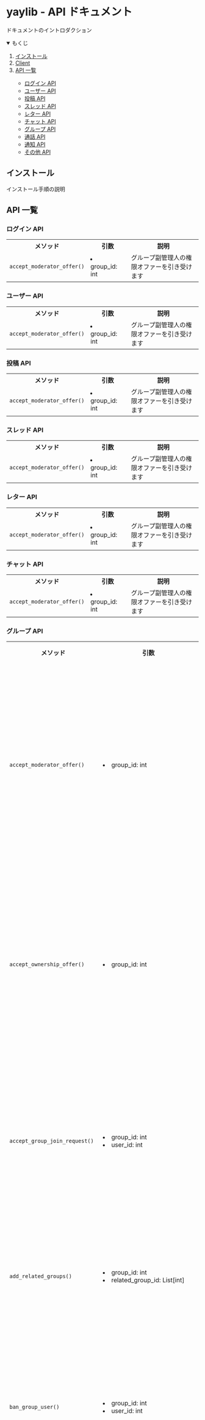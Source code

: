 # yaylib - API ドキュメント

ドキュメントのイントロダクション

<details open>
    <summary>もくじ</summary>
    <ol>
        <li><a href="インストール">インストール</a></li>
        <li><a href="client">Client</a></li>
        <!-- <li><a href="async-client">Async Client</a></li> -->
        <li><a href="api-一覧">API 一覧</a></li>
        <ul>
            <li><a href="ログイン-api">ログイン API</a></li>
            <li><a href="ユーザー-api">ユーザー API</a></li>
            <li><a href="投稿-api">投稿 API</a></li>
            <li><a href="スレッド-api">スレッド API</a></li>
            <li><a href="レター-api">レター API</a></li>
            <li><a href="チャット-api">チャット API</a></li>
            <li><a href="グループ-api">グループ API</a></li>
            <li><a href="通話-api">通話 API</a></li>
            <li><a href="通知-api">通知 API</a></li>
            <li><a href="その他-api">その他 API</a></li>
        </ul>
    </ol>
</details>

## インストール

インストール手順の説明

## API 一覧

### ログイン API

<table>
    <tr>
		<th>メソッド</th>
		<th>引数</th>
		<th>説明</th>
	</tr>
    <tr>
		<td><code>accept_moderator_offer()</code></td>
		<td>
            <li>group_id: int</li>
        </td>
		<td>グループ副管理人の権限オファーを引き受けます</td>
	</tr>
</table>

### ユーザー API

<table>
    <tr>
		<th>メソッド</th>
		<th>引数</th>
		<th>説明</th>
	</tr>
    <tr>
		<td><code>accept_moderator_offer()</code></td>
		<td>
            <li>group_id: int</li>
        </td>
		<td>グループ副管理人の権限オファーを引き受けます</td>
	</tr>
</table>

### 投稿 API

<table>
    <tr>
		<th>メソッド</th>
		<th>引数</th>
		<th>説明</th>
	</tr>
    <tr>
		<td><code>accept_moderator_offer()</code></td>
		<td>
            <li>group_id: int</li>
        </td>
		<td>グループ副管理人の権限オファーを引き受けます</td>
	</tr>
</table>

### スレッド API

<table>
    <tr>
		<th>メソッド</th>
		<th>引数</th>
		<th>説明</th>
	</tr>
    <tr>
		<td><code>accept_moderator_offer()</code></td>
		<td>
            <li>group_id: int</li>
        </td>
		<td>グループ副管理人の権限オファーを引き受けます</td>
	</tr>
</table>

### レター API

<table>
    <tr>
		<th>メソッド</th>
		<th>引数</th>
		<th>説明</th>
	</tr>
    <tr>
		<td><code>accept_moderator_offer()</code></td>
		<td>
            <li>group_id: int</li>
        </td>
		<td>グループ副管理人の権限オファーを引き受けます</td>
	</tr>
</table>

### チャット API

<table>
    <tr>
		<th>メソッド</th>
		<th>引数</th>
		<th>説明</th>
	</tr>
    <tr>
		<td><code>accept_moderator_offer()</code></td>
		<td>
            <li>group_id: int</li>
        </td>
		<td>グループ副管理人の権限オファーを引き受けます</td>
	</tr>
</table>

### グループ API

<table>
	<tr>
		<th>メソッド</th>
		<th>引数</th>
		<th>説明</th>
	</tr>
	<tr>
		<td><code>accept_moderator_offer()</code></td>
		<td>
            <li>group_id: int</li>
        </td>
		<td>グループ副管理人の権限オファーを引き受けます</td>
	</tr>
	<tr>
		<td><code>accept_ownership_offer()</code></td>
		<td>
            <li>group_id: int</li>
        </td>
		<td>グループ管理人の権限オファーを引き受けます</td>
	</tr>
	<tr>
		<td><code>accept_group_join_request()</code></td>
		<td>
            <li>group_id: int</li>
            <li>user_id: int</li>
        </td>
		<td>グループ参加リクエストを承認します</td>
	</tr>
	<tr>
		<td><code>add_related_groups()</code></td>
		<td>
            <li>group_id: int</li>
            <li>related_group_id: List[int]</li>
        </td>
		<td>関連グループを追加します</td>
	</tr>
	<tr>
		<td><code>ban_group_user()</code></td>
		<td>
            <li>group_id: int</li>
            <li>user_id: int</li>
        </td>
		<td>グループからユーザーを追放します</td>
	</tr>
	<tr>
		<td><code>check_unread_status()</code></td>
		<td>
            <li>from_time: int (任意)</li>
        </td>
		<td>グループの未読ステータスを取得します</td>
	</tr>
	<tr>
		<td><code>create_group()</code></td>
		<td>
            <li>topic: str</li>
            <li>description: str (任意)</li>
            <li>secret: bool (任意)</li>
            <li>hide_reported_posts: bool (任意)</li>
            <li>hide_conference_call: bool (任意)</li>
            <li>is_private: bool (任意)</li>
            <li>only_verified_age: bool (任意)</li>
            <li>only_mobile_verified: bool (任意)</li>
            <li>call_timeline_display: bool (任意)</li>
            <li>allow_ownership_transfer: bool (任意)</li>
            <li>allow_thread_creation_by: str (任意)</li>
            <li>gender: int (任意)</li>
            <li>generation_groups_limit: int (任意)</li>
            <li>group_category_id: int (任意)</li>
            <li>cover_image_filename: str (任意)</li>
            <li>sub_category_id: str (任意)</li>
            <li>hide_from_game_eight: bool (任意)</li>
            <li>allow_members_to_post_media: bool (任意)</li>
            <li>allow_members_to_post_url: bool (任意)</li>
            <li>guidelines: str (任意)</li>
        </td>
		<td>グループを作成します</td>
	</tr>
    <tr>
		<td><code>create_pin_group()</code></td>
		<td>
            <li>group_id: int</li>
        </td>
		<td>グループの投稿をピンします</td>
	</tr>
    <tr>
		<td><code>decline_moderator_offer()</code></td>
		<td>
            <li>group_id: int</li>
        </td>
		<td>グループ副管理人の権限オファーを断ります</td>
	</tr>
    <tr>
		<td><code>decline_ownership_offer()</code></td>
		<td>
            <li>group_id: int</li>
        </td>
		<td>グループ管理人の権限オファーを断ります</td>
	</tr>
    <tr>
		<td><code>decline_group_join_request()</code></td>
		<td>
            <li>group_id: int</li>
            <li>user_id: int</li>
        </td>
		<td>グループ参加リクエストを断ります</td>
	</tr>
</table>

### 通話 API

<table>
    <tr>
		<th>メソッド</th>
		<th>引数</th>
		<th>説明</th>
	</tr>
    <tr>
		<td><code>accept_moderator_offer()</code></td>
		<td>
            <li>group_id: int</li>
        </td>
		<td>グループ副管理人の権限オファーを引き受けます</td>
	</tr>
</table>

### 通知 API

<table>
    <tr>
		<th>メソッド</th>
		<th>引数</th>
		<th>説明</th>
	</tr>
    <tr>
		<td><code>accept_moderator_offer()</code></td>
		<td>
            <li>group_id: int</li>
        </td>
		<td>グループ副管理人の権限オファーを引き受けます</td>
	</tr>
</table>

### その他 API

<table>
    <tr>
		<th>メソッド</th>
		<th>引数</th>
		<th>説明</th>
	</tr>
    <tr>
		<td><code>accept_moderator_offer()</code></td>
		<td>
            <li>group_id: int</li>
        </td>
		<td>グループ副管理人の権限オファーを引き受けます</td>
	</tr>
</table>
